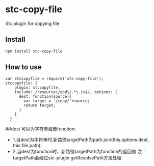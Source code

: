 # stc-copy-file

Stc plugin for copying file

## Install

```sh
npm install stc-copy-file
```

## How to use

```
var stccopyfile = require('stc-copy-file');
stccopyfile: {
    plugin: stccopyfile,
    include: /resource\/abd\/.*\.js$/, options: {
      dest: function(source){
        var target = '/copy/'+source;
        return target;
      }
    }
  }
```

##dest 可以为字符串或者function:
* 1.当dest为字符串时,新路径targetPath为path.join(this.options.dest, this.file.path);
* 2.当dest为function时，新路径targetPath为function的返回值
注：targetPath会经过stc-plugin getResolvePath方法处理

